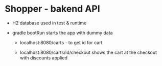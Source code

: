 # Shopper - bakend API

  - H2 database used in test & runtime
  
  - gradle bootRun starts the app with dummy data
  
    - localhost:8080/carts - to get id for cart
    
    - localhost:8080/carts/id/checkout shows the cart at the checkout with discounts applied 
 
